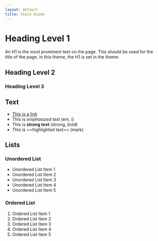 ```yaml
---
layout: default
title: Style Guide
---
```


# Heading Level 1

An H1 is the most prominent text on the page. This should be used for the title of the page. In this theme, the H1 is set in the theme.

## Heading Level 2

### Heading Level 3

## Text
- [This is a link]()
- This is *emphasized text* (em, i)
- This is **strong text** (strong, bold)
- This is ==highlighted text== (mark)

## Lists

### Unordered List

- Unordered List Item 1
- Unordered List Item 2
- Unordered List Item 3
- Unordered List Item 4
- Unordered List Item 5

### Ordered List

1. Ordered List Item 1
2. Ordered List Item 2
3. Ordered List Item 3
4. Ordered List Item 4
5. Ordered List Item 5
